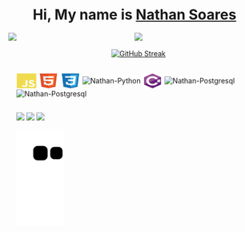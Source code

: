 <div align='center'>
  <h1>
     Hi, My name is <a href="https://www.linkedin.com/in/nathanscs/">Nathan Soares</a>
  </h1>
</div>

<div align="center">
  
</div>

<div align="center">
  <div align='center'>
  <img height="194px" src="https://github-readme-stats.vercel.app/api?username=nathanscs&show_icons=true&theme=vision-friendly-dark&include_all_commits=true&count_private=true"/>
  <img align="left" height="404px" src="https://github-readme-stats.vercel.app/api/top-langs/?username=nathanscs&langs_count=8&theme=vision-friendly-dark&hide_border=true">
</div>
  
  <div align = "center">
  
  
  [![GitHub Streak](http://github-readme-streak-stats.herokuapp.com?user=nathanscs&theme=highcontrast)](https://git.io/streak-stats)
  
</div>
</div>

<div style="display: inline_block"><br>
  <img align="center" alt="Nathan-Js" height="30" width="40" src="https://raw.githubusercontent.com/devicons/devicon/master/icons/javascript/javascript-plain.svg">
  <img align="center" alt="Nathan-HTML" height="30" width="40" src="https://raw.githubusercontent.com/devicons/devicon/master/icons/html5/html5-original.svg">
  <img align="center" alt="Nathan-CSS" height="30" width="40" src="https://raw.githubusercontent.com/devicons/devicon/master/icons/css3/css3-original.svg">
  <img align="center" alt="Nathan-Python" height="30" width="40" src="https://cdn.jsdelivr.net/gh/devicons/devicon/icons/c/c-original.svg" />
  <img align="center" alt="Nathan-Csharp" height="30" width="40" src="https://raw.githubusercontent.com/devicons/devicon/master/icons/csharp/csharp-original.svg">
  <img align="center" alt="Nathan-Postgresql" height="30" width="40" src="https://cdn.jsdelivr.net/gh/devicons/devicon/icons/postgresql/postgresql-original.svg" />
  <img align="center" alt="Nathan-Postgresql" height="30" width="40" src="https://cdn-icons-png.flaticon.com/512/5968/5968252.png" />
  
</div>
  
  ##
 
<div> 
  <a href="" target="_blank"><img src="https://img.shields.io/badge/-Instagram-%23E4405F?style=for-the-badge&logo=instagram&logoColor=white" target="_blank"></a>
  <a href = "mailto:nathansoarescs@gmail.com"><img src="https://img.shields.io/badge/-Gmail-%23333?style=for-the-badge&logo=gmail&logoColor=white" target="_blank"></a>
  <a href="https://www.linkedin.com/in/nathan-soares-caldeira-da-silveira-0384911a2" target="_blank"><img src="https://img.shields.io/badge/-LinkedIn-%230077B5?style=for-the-badge&logo=linkedin&logoColor=white" target="_blank"></a> 
 
  ![Snake animation](https://github.com/Nathanscs/Nathanscs/blob/output/github-contribution-grid-snake.svg)
  
</div>
